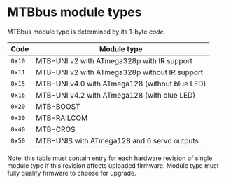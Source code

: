 MTBbus module types
===================

MTBbus module type is determined by its 1-byte *code*.

| Code   | Module type                                     |
|--------|-------------------------------------------------|
| `0x10` | MTB-UNI v2 with ATmega328p with IR support      |
| `0x11` | MTB-UNI v2 with ATmega328p without IR support   |
| `0x15` | MTB-UNI v4.0 with ATmega128 (without blue LED)  |
| `0x16` | MTB-UNI v4.2 with ATmega128 (with blue LED)     |
| `0x20` | MTB-BOOST                                       |
| `0x30` | MTB-RAILCOM                                     |
| `0x40` | MTB-CROS                                        |
| `0x50` | MTB-UNIS with ATmega128 and 6 servo outputs     |

Note: this table must contain entry for each hardware revision of single module
type if this revision affects uploaded firmware. Module type must fully qualify
firmware to choose for upgrade.
